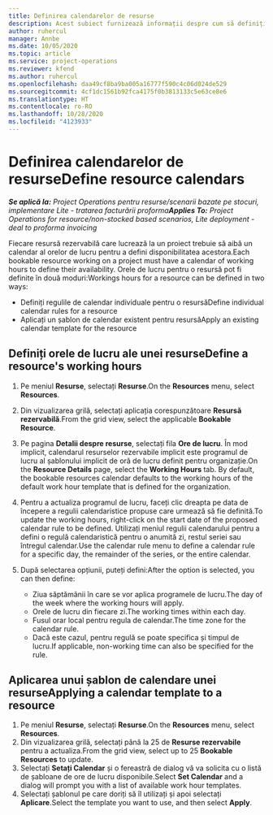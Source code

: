 ```yaml
---
title: Definirea calendarelor de resurse
description: Acest subiect furnizează informații despre cum să definiți calendarele orelor de lucru pentru resurse în Project Operations.
author: ruhercul
manager: Annbe
ms.date: 10/05/2020
ms.topic: article
ms.service: project-operations
ms.reviewer: kfend
ms.author: ruhercul
ms.openlocfilehash: daa49cf8ba9ba005a16777f590c4c06d024de529
ms.sourcegitcommit: 4cf1dc1561b92fca4175f0b3813133c5e63ce8e6
ms.translationtype: HT
ms.contentlocale: ro-RO
ms.lasthandoff: 10/28/2020
ms.locfileid: "4123933"
---
```

# <a name="define-resource-calendars"></a><span data-ttu-id="8d191-103">Definirea calendarelor de resurse</span><span class="sxs-lookup"><span data-stu-id="8d191-103">Define resource calendars</span></span>

<span data-ttu-id="8d191-104">_**Se aplică la:** Project Operations pentru resurse/scenarii bazate pe stocuri, implementare Lite - tratarea facturării proforma_</span><span class="sxs-lookup"><span data-stu-id="8d191-104">_**Applies To:** Project Operations for resource/non-stocked based scenarios, Lite deployment - deal to proforma invoicing_</span></span>

<span data-ttu-id="8d191-105">Fiecare resursă rezervabilă care lucrează la un proiect trebuie să aibă un calendar al orelor de lucru pentru a defini disponibilitatea acestora.</span><span class="sxs-lookup"><span data-stu-id="8d191-105">Each bookable resource working on a project must have a calendar of working hours to define their availability.</span></span> <span data-ttu-id="8d191-106">Orele de lucru pentru o resursă pot fi definite în două moduri:</span><span class="sxs-lookup"><span data-stu-id="8d191-106">Workings hours for a resource can be defined in two ways:</span></span> 

   - <span data-ttu-id="8d191-107">Definiți regulile de calendar individuale pentru o resursă</span><span class="sxs-lookup"><span data-stu-id="8d191-107">Define individual calendar rules for a resource</span></span>
   - <span data-ttu-id="8d191-108">Aplicați un șablon de calendar existent pentru resursă</span><span class="sxs-lookup"><span data-stu-id="8d191-108">Apply an existing calendar template for the resource</span></span>

## <a name="define-a-resources-working-hours"></a><span data-ttu-id="8d191-109">Definiți orele de lucru ale unei resurse</span><span class="sxs-lookup"><span data-stu-id="8d191-109">Define a resource's working hours</span></span>

1. <span data-ttu-id="8d191-110">Pe meniul **Resurse**, selectați **Resurse**.</span><span class="sxs-lookup"><span data-stu-id="8d191-110">On the **Resources** menu, select **Resources**.</span></span>
2. <span data-ttu-id="8d191-111">Din vizualizarea grilă, selectați aplicația corespunzătoare **Resursă rezervabilă**.</span><span class="sxs-lookup"><span data-stu-id="8d191-111">From the grid view, select the applicable **Bookable Resource**.</span></span>
3. <span data-ttu-id="8d191-112">Pe pagina **Detalii despre resurse**, selectați fila **Ore de lucru**. În mod implicit, calendarul resurselor rezervabile implicit este programul de lucru al șablonului implicit de oră de lucru definit pentru organizație.</span><span class="sxs-lookup"><span data-stu-id="8d191-112">On the **Resource Details** page, select the **Working Hours** tab. By default, the bookable resources calendar defaults to the working hours of the default work hour template that is defined for the organization.</span></span>
4. <span data-ttu-id="8d191-113">Pentru a actualiza programul de lucru, faceți clic dreapta pe data de începere a regulii calendaristice propuse care urmează să fie definită.</span><span class="sxs-lookup"><span data-stu-id="8d191-113">To update the working hours, right-click on the start date of the proposed calendar rule to be defined.</span></span> <span data-ttu-id="8d191-114">Utilizați meniul regulii calendarului pentru a defini o regulă calendaristică pentru o anumită zi, restul seriei sau întregul calendar.</span><span class="sxs-lookup"><span data-stu-id="8d191-114">Use the calendar rule menu to define a calendar rule for a specific day, the remainder of the series, or the entire calendar.</span></span>
5. <span data-ttu-id="8d191-115">După selectarea opțiunii, puteți defini:</span><span class="sxs-lookup"><span data-stu-id="8d191-115">After the option is selected, you can then define:</span></span>

    - <span data-ttu-id="8d191-116">Ziua săptămânii în care se vor aplica programele de lucru.</span><span class="sxs-lookup"><span data-stu-id="8d191-116">The day of the week where the working hours will apply.</span></span>
    - <span data-ttu-id="8d191-117">Orele de lucru din fiecare zi.</span><span class="sxs-lookup"><span data-stu-id="8d191-117">The working times within each day.</span></span>
    - <span data-ttu-id="8d191-118">Fusul orar local pentru regula de calendar.</span><span class="sxs-lookup"><span data-stu-id="8d191-118">The time zone for the calendar rule.</span></span>
    - <span data-ttu-id="8d191-119">Dacă este cazul, pentru regulă se poate specifica și timpul de lucru.</span><span class="sxs-lookup"><span data-stu-id="8d191-119">If applicable, non-working time can also be specified for the rule.</span></span>

## <a name="applying-a-calendar-template-to-a-resource"></a><span data-ttu-id="8d191-120">Aplicarea unui șablon de calendare unei resurse</span><span class="sxs-lookup"><span data-stu-id="8d191-120">Applying a calendar template to a resource</span></span>

1. <span data-ttu-id="8d191-121">Pe meniul **Resurse**, selectați **Resurse**.</span><span class="sxs-lookup"><span data-stu-id="8d191-121">On the **Resources** menu, select **Resources**.</span></span>
2. <span data-ttu-id="8d191-122">Din vizualizarea grilă, selectați până la 25 de **Resurse rezervabile** pentru a actualiza.</span><span class="sxs-lookup"><span data-stu-id="8d191-122">From the grid view, select up to 25 **Bookable Resources** to update.</span></span>
3. <span data-ttu-id="8d191-123">Selectați **Setați Calendar** și o fereastră de dialog vă va solicita cu o listă de șabloane de ore de lucru disponibile.</span><span class="sxs-lookup"><span data-stu-id="8d191-123">Select **Set Calendar** and a dialog will prompt you with a list of available work hour templates.</span></span>
4. <span data-ttu-id="8d191-124">Selectați șablonul pe care doriți să îl utilizați și apoi selectați **Aplicare**.</span><span class="sxs-lookup"><span data-stu-id="8d191-124">Select the template you want to use, and then select **Apply**.</span></span>
